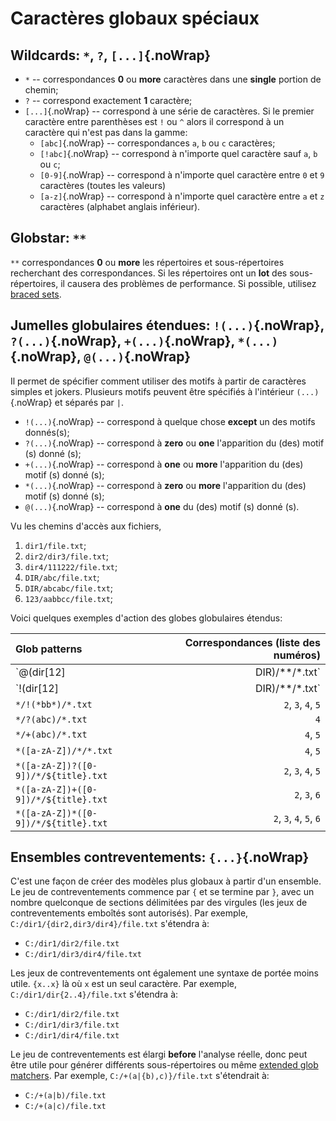 # Caractères globaux spéciaux

## Wildcards: `*`, `?`, `[...]`{.noWrap}

- `*` -- correspondances **0** ou **more** caractères dans une **single** portion de chemin;
- `?` -- correspond exactement **1** caractère;
- `[...]`{.noWrap} -- correspond à une série de caractères. Si le premier caractère entre parenthèses est `!` ou `^` alors il correspond à un caractère qui n'est pas dans la gamme:
  - `[abc]`{.noWrap} -- correspondances `a`, `b` ou `c` caractères;
  - `[!abc]`{.noWrap} -- correspond à n'importe quel caractère sauf `a`, `b` ou `c`;
  - `[0-9]`{.noWrap} -- correspond à n'importe quel caractère entre `0` et `9` caractères (toutes les valeurs)
  - `[a-z]`{.noWrap} -- correspond à n'importe quel caractère entre `a` et `z` caractères (alphabet anglais inférieur).

## Globstar: `**`

`**` correspondances **0** ou **more** les répertoires et sous-répertoires recherchant des correspondances. Si les répertoires ont un **lot** des sous-répertoires, il causera des problèmes de performance. Si possible, utilisez [braced sets](#braced-sets).

## Jumelles globulaires étendues: `!(...)`{.noWrap}, `?(...)`{.noWrap}, `+(...)`{.noWrap}, `*(...)`{.noWrap}, `@(...)`{.noWrap}

Il permet de spécifier comment utiliser des motifs à partir de caractères simples et jokers. Plusieurs motifs peuvent être spécifiés à l'intérieur `(...)`{.noWrap} et séparés par `|`.

- `!(...)`{.noWrap} -- correspond à quelque chose **except** un des motifs donnés(s);
- `?(...)`{.noWrap} -- correspond à **zero** ou **one** l'apparition du (des) motif (s) donné (s);
- `+(...)`{.noWrap} -- correspond à **one** ou **more** l'apparition du (des) motif (s) donné (s);
- `*(...)`{.noWrap} -- correspond à **zero** ou **more** l'apparition du (des) motif (s) donné (s);
- `@(...)`{.noWrap} -- correspond à **one** du (des) motif (s) donné (s).

Vu les chemins d'accès aux fichiers,

1. `dir1/file.txt`;
1. `dir2/dir3/file.txt`;
1. `dir4/111222/file.txt`;
1. `DIR/abc/file.txt`;
1. `DIR/abcabc/file.txt`;
1. `123/aabbcc/file.txt`;

Voici quelques exemples d'action des globes globulaires étendus:

|Glob patterns|Correspondances (liste des numéros)|
|:---|---:|
|`@(dir[12]|DIR)/**/*.txt`|`1`, `2`, `4`, `5`|
|`!(dir[12]|DIR)/**/*.txt`|`3`, `6`|
|`*/!(*bb*)/*.txt`|`2`, `3`, `4`, `5`|
|`*/?(abc)/*.txt`|`4`|
|`*/+(abc)/*.txt`|`4`, `5`|
|`*([a-zA-Z])/*/*.txt`|`4`, `5`|
|`*([a-zA-Z])?([0-9])/*/${title}.txt`|`2`, `3`, `4`, `5`|
|`*([a-zA-Z])+([0-9])/*/${title}.txt`|`2`, `3`, `6`|
|`*([a-zA-Z])*([0-9])/*/${title}.txt`|`2`, `3`, `4`, `5`, `6`|

## Ensembles contreventements: `{...}`{.noWrap}

C'est une façon de créer des modèles plus globaux à partir d'un ensemble. Le jeu de contreventements commence par `{` et se termine par `}`, avec un nombre quelconque de sections délimitées par des virgules (les jeux de contreventements emboîtés sont autorisés). Par exemple, `C:/dir1/{dir2,dir3/dir4}/file.txt` s'étendra à:

- `C:/dir1/dir2/file.txt`
- `C:/dir1/dir3/dir4/file.txt`

Les jeux de contreventements ont également une syntaxe de portée moins utile. `{x..x}` là où `x` est un seul caractère. Par exemple, `C:/dir1/dir{2..4}/file.txt` s'étendra à:

- `C:/dir1/dir2/file.txt`
- `C:/dir1/dir3/file.txt`
- `C:/dir1/dir4/file.txt`

Le jeu de contreventements est élargi **before** l'analyse réelle, donc peut être utile pour générer différents sous-répertoires ou même [extended glob matchers](#extended-glob-matchers). Par exemple, `C:/+(a|{b),c)}/file.txt` s'étendrait à:

- `C:/+(a|b)/file.txt`
- `C:/+(a|c)/file.txt`
